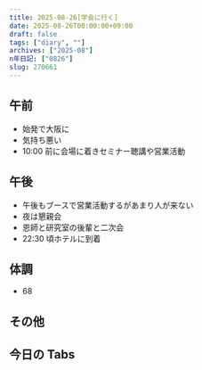 ```yaml
---
title: 2025-08-26[学会に行く]
date: 2025-08-26T00:00:00+09:00
draft: false
tags: ["diary", ""]
archives: ["2025-08"]
n年日記: ["0826"]
slug: 270661
---
```


## 午前

- 始発で大阪に
- 気持ち悪い
- 10:00 前に会場に着きセミナー聴講や営業活動

## 午後

- 午後もブースで営業活動するがあまり人が来ない
- 夜は懇親会
- 恩師と研究室の後輩と二次会
- 22:30 頃ホテルに到着

## 体調

- 68

## その他

## 今日の Tabs
